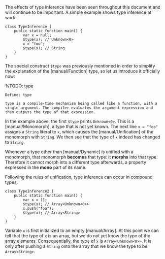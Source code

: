 The effects of type inference have been seen throughout this document and will continue to be important. A simple example shows type inference at work:

```
class TypeInference {
	public static function main() {
		var x = null;
		$type(x); // Unknown<0>
		x = "foo";
		$type(x); // String
	}
}
```
The special construct `$type` was previously mentioned in order to simplify the explanation of the [manual/Function] type, so let us introduce it officially now:

%TODO: type
```
Define: type

type is a compile-time mechanism being called like a function, with a single argument. The compiler evaluates the argument expression and then outputs the type of that expression.
```

In the example above, the first `$type` prints `Unknown<0>`. This is a [manual/Monomorph], a type that is not yet known. The next line `x = "foo"` assigns a `String` literal to `x`, which causes the [manual/Unification] of the monomorph with `String`. We then see that the type of `x` indeed has changed to `String`.

Whenever a type other than [manual/Dynamic] is unified with a monomorph, that monomorph **becomes** that type: it **morphs** into that type. Therefore it cannot morph into a different type afterwards, a property expressed in the **mono** part of its name.

Following the rules of unification, type inference can occur in compound types:

```
class TypeInference2 {
	public static function main() {
		var x = [];
		$type(x); // Array<Unknown<0>>
		x.push("foo");
		$type(x); // Array<String>
	}
}
```
Variable `x` is first initialized to an empty [manual/Array]. At this point we can tell that the type of `x` is an array, but we do not yet know the type of the array elements. Consequentially, the type of `x` is `Array<Unknown<0>>`. It is only after pushing a `String` onto the array that we know the type to be `Array<String>`.